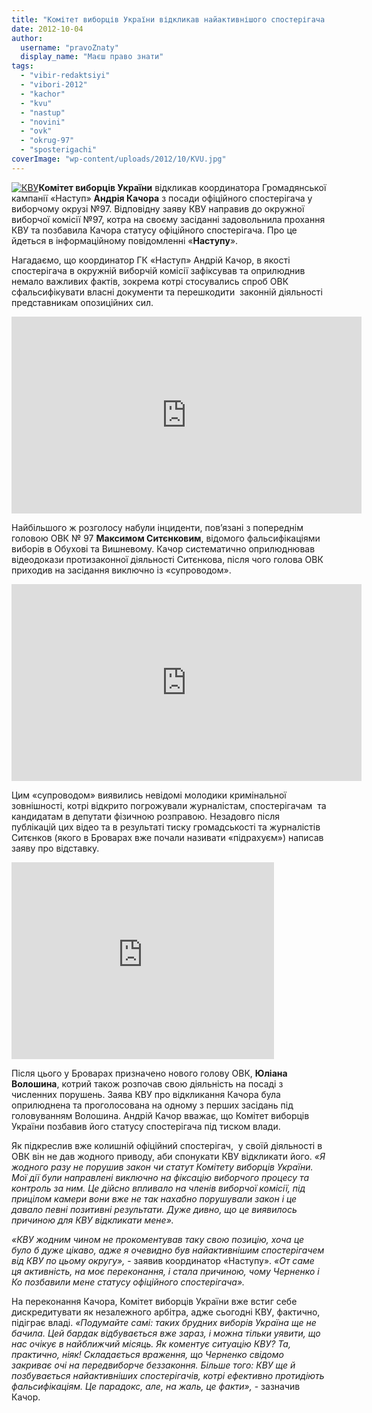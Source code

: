 ```yaml
---
title: "Комітет виборців України відкликав найактивнішого спостерігача в окрузі №97"
date: 2012-10-04
author: 
  username: "pravoZnaty"
  display_name: "Маєш право знати"
tags: 
  - "vibir-redaktsiyi"
  - "vibori-2012"
  - "kachor"
  - "kvu"
  - "nastup"
  - "novini"
  - "ovk"
  - "okrug-97"
  - "sposterigachi"
coverImage: "wp-content/uploads/2012/10/KVU.jpg"
---
```


[![](https://mpz.brovary.org/wp-content/uploads/2012/10/KVU.jpg "КВУ")](https://mpz.brovary.org/wp-content/uploads/2012/10/KVU.jpg)**Комітет виборців України** відкликав координатора Громадянської кампанії «Наступ» **Андрія Качора** з посади офіційного спостерігача у виборчому окрузі №97. Відповідну заяву КВУ направив до окружної виборчої комісії №97, котра на своєму засіданні задовольнила прохання КВУ та позбавила Качора статусу офіційного спостерігача. Про це йдеться в інформаційному повідомленні «**Наступу**».

Нагадаємо, що координатор ГК «Наступ» Андрій Качор, в якості спостерігача в окружній виборчій комісії зафіксував та оприлюднив немало важливих фактів, зокрема котрі стосувались спроб ОВК сфальсифікувати власні документи та перешкодити  законній діяльності представникам опозиційних сил.

<iframe src="http://www.youtube.com/embed/NMvGHIi5IMY" frameborder="0" width="560" height="315"></iframe>

Найбільшого ж розголосу набули інциденти, пов’язані з попереднім головою ОВК № 97 **Максимом Ситєнковим**, відомого фальсифікаціями виборів в Обухові та Вишневому. Качор систематично оприлюднював відеодокази протизаконної діяльності Ситєнкова, після чого голова ОВК приходив на засідання виключно із «супроводом».

<iframe src="http://www.youtube.com/embed/FbgakiHwtnI" frameborder="0" width="560" height="315"></iframe>

Цим «супроводом» виявились невідомі молодики кримінальної зовнішності, котрі відкрито погрожували журналістам, спостерігачам  та кандидатам в депутати фізичною розправою. Незадовго після публікацій цих відео та в результаті тиску громадськості та журналістів Ситєнков (якого в Броварах вже почали називати «підрахуєм») написав заяву про відставку.

<iframe src="http://www.youtube.com/embed/GNNtcnhNhXw" frameborder="0" width="420" height="315"></iframe>

Після цього у Броварах призначено нового голову ОВК, **Юліана Волошина**, котрий також розпочав свою діяльність на посаді з численних порушень. Заява КВУ про відкликання Качора була оприлюднена та проголосована на одному з перших засідань під головуванням Волошина. Андрій Качор вважає, що Комітет виборців України позбавив його статусу спостерігача під тиском влади.

Як підкреслив вже колишній офіційний спостерігач,  у своїй діяльності в ОВК він не дав жодного приводу, аби спонукати КВУ відкликати його. _«Я жодного разу не порушив закон чи статут Комітету виборців України. Мої дії були направлені виключно на фіксацію виборчого процесу та контроль за ним. Це дійсно впливало на членів виборчої комісії, під прицілом камери вони вже не так нахабно порушували закон і це давало певні позитивні результати. Дуже дивно, що це виявилось причиною для КВУ відкликати мене»._

_«КВУ жодним чином не прокоментував таку свою позицію, хоча це було б дуже цікаво, адже я очевидно був найактивнішим спостерігачем від КВУ по цьому округу»,_ - заявив координатор «Наступу». _«От саме ця активність, на моє переконання, і стала причиною, чому Черненко і Ко позбавили мене статусу офіційного спостерігача»._

На переконання Качора, Комітет виборців України вже встиг себе дискредитувати як незалежного арбітра, адже сьогодні КВУ, фактично, підіграє владі. _«Подумайте самі: таких брудних виборів Україна ще не бачила. Цей бардак відбувається вже зараз, і можна тільки уявити, що нас очікує в найближчий місяць. Як коментує ситуацію КВУ? Та, практично, ніяк! Складається враження, що Черненко свідомо закриває очі на передвиборче беззаконня. Більше того: КВУ ще й позбувається найактивніших спостерігачів, котрі ефективно протидіють фальсифікаціям. Це парадокс, але, на жаль, це факти»,_ - зазначив Качор.
